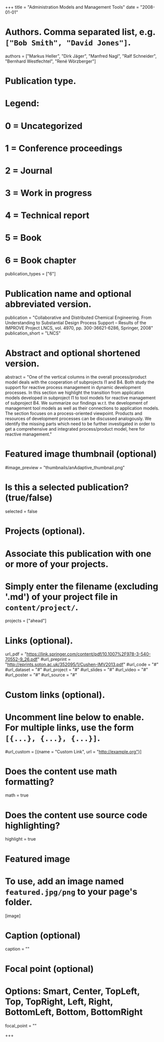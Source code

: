 +++
title = "Administration Models and Management Tools"
date = "2008-01-01"

# Authors. Comma separated list, e.g. `["Bob Smith", "David Jones"]`.
authors = ["Markus Heller", "Dirk Jäger", "Manfred Nagl", "Ralf Schneider", "Bernhard Westfechtel", "René Wörzberger"]

# Publication type.
# Legend:
# 0 = Uncategorized
# 1 = Conference proceedings
# 2 = Journal
# 3 = Work in progress
# 4 = Technical report
# 5 = Book
# 6 = Book chapter
publication_types = ["6"]

# Publication name and optional abbreviated version.
publication = "Collaborative and Distributed Chemical Engineering. From Understanding to Substantial Design Process Support – Results of the IMPROVE Project LNCS, vol. 4970, pp. 300-36621-6286, Springer, 2008"
publication_short = "LNCS"

# Abstract and optional shortened version.
abstract = "One of the vertical columns in the overall process/product model deals with the cooperation of subprojects I1 and B4. Both study the support for reactive process management in dynamic development processes. In this section we highlight the transition from application models developed in subproject I1 to tool models for reactive management of subproject B4. We summarize our findings w.r.t. the development of management tool models as well as their connections to application models. The section focuses on a process-oriented viewpoint. Products and resources of development processes can be discussed analogously. We identify the missing parts which need to be further investigated in order to get a comprehensive and integrated process/product model, here for reactive management."

# Featured image thumbnail (optional)
#image_preview = "thumbnails/anAdaptive_thumbnail.png"

# Is this a selected publication? (true/false)
selected = false

# Projects (optional).
#   Associate this publication with one or more of your projects.
#   Simply enter the filename (excluding '.md') of your project file in `content/project/`.
projects = ["ahead"]

# Links (optional).
url_pdf = "https://link.springer.com/content/pdf/10.1007%2F978-3-540-70552-9_26.pdf"
#url_preprint = "http://eprints.soton.ac.uk/352095/1/Cushen-IMV2013.pdf"
#url_code = "#"
#url_dataset = "#"
#url_project = "#"
#url_slides = "#"
#url_video = "#"
#url_poster = "#"
#url_source = "#"

# Custom links (optional).
#   Uncomment line below to enable. For multiple links, use the form `[{...}, {...}, {...}]`.
#url_custom = [{name = "Custom Link", url = "http://example.org"}]

# Does the content use math formatting?
math = true

# Does the content use source code highlighting?
highlight = true

# Featured image
# To use, add an image named `featured.jpg/png` to your page's folder. 
[image]
  # Caption (optional)
  caption = ""

  # Focal point (optional)
  # Options: Smart, Center, TopLeft, Top, TopRight, Left, Right, BottomLeft, Bottom, BottomRight
  focal_point = ""

+++
